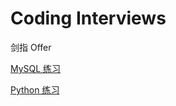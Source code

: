 # Coding Interviews

剑指 Offer

[MySQL 练习](linux_lib/mysql_test.sql)

[Python 练习](py_lib/python_test.py)








